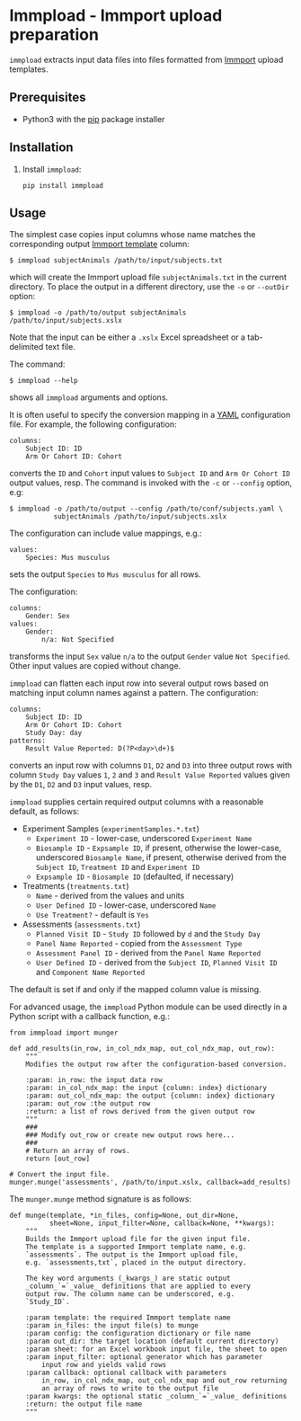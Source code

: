 # Immpload - Immport upload preparation

`immpload` extracts input data files into files formatted from
[Immport](http://www.immport.org/home) upload templates.

## Prerequisites

* Python3 with the [pip](https://pypi.org/project/pip/) package installer

## Installation

1. Install `immpload`:

       pip install immpload

## Usage

The simplest case copies input columns whose name matches
the corresponding output
[Immport template](https://www.immport.org/resources/dataTemplates)
column:
```
$ immpload subjectAnimals /path/to/input/subjects.txt
```
which will create the Immport upload file `subjectAnimals.txt`
in the current directory. To place the output in a different
directory, use the `-o` or `--outDir` option:
```
$ immpload -o /path/to/output subjectAnimals /path/to/input/subjects.xslx
```
Note that the input can be either a `.xslx` Excel spreadsheet
or a tab-delimited text file.

The command:
```
$ immpload --help
```
shows all `immpload` arguments and options.

It is often useful to specify the conversion mapping in a
[YAML](https://en.wikipedia.org/wiki/YAML) configuration file.
For example, the following configuration:
```
columns:
    Subject ID: ID
    Arm Or Cohort ID: Cohort
```
converts the `ID` and `Cohort` input values to `Subject ID` and
`Arm Or Cohort ID` output values, resp. The command is invoked
with the `-c` or `--config` option, e.g:
```
$ immpload -o /path/to/output --config /path/to/conf/subjects.yaml \
           subjectAnimals /path/to/input/subjects.xslx
```

The configuration can include value mappings, e.g.:
```
values:
    Species: Mus musculus
```
sets the output `Species` to `Mus musculus` for all rows.

The configuration:
```
columns:
    Gender: Sex
values:
    Gender:
        n/a: Not Specified
```
transforms the input `Sex` value `n/a` to the output `Gender` value
`Not Specified`. Other input values are copied without change.

`immpload` can flatten each input row into several output rows based
on matching input column names against a pattern. The configuration:
```
columns:
    Subject ID: ID
    Arm Or Cohort ID: Cohort
    Study Day: day
patterns:
    Result Value Reported: D(?P<day>\d+)$
```
converts an input row with columns `D1`, `D2` and `D3` into three
output rows with column `Study Day` values `1`, `2` and `3`
and `Result Value Reported` values given by the `D1`, `D2` and `D3`
input values, resp.

`immpload` supplies certain required output columns with a reasonable
default, as follows:

* Experiment Samples (`experimentSamples.*.txt`)
    * `Experiment ID` - lower-case, underscored `Experiment Name`
    * `Biosample ID` - `Expsample ID`, if present, otherwise the
       lower-case, underscored `Biosample Name`, if present,
       otherwise derived from the `Subject ID`,  `Treatment ID`
       and `Experiment ID`
    * `Expsample ID` - `Biosample ID` (defaulted, if necessary)
* Treatments (`treatments.txt`)
    * `Name` - derived from the values and units
    * `User Defined ID` - lower-case, underscored `Name`
    * `Use Treatment?` - default is `Yes`
* Assessments (`assessments.txt`)
    * `Planned Visit ID` - `Study ID` followed by `d` and the `Study Day`
    * `Panel Name Reported` - copied from the `Assessment Type`
    * `Assessment Panel ID` - derived from the `Panel Name Reported`
    * `User Defined ID` - derived from the `Subject ID`,
      `Planned Visit ID` and `Component Name Reported`

The default is set if and only if the mapped column value is missing.

For advanced usage, the `immpload` Python module can be used directly
in a Python script with a callback function, e.g.:
```
from immpload import munger

def add_results(in_row, in_col_ndx_map, out_col_ndx_map, out_row):
    """
    Modifies the output row after the configuration-based conversion.

    :param: in_row: the input data row
    :param: in_col_ndx_map: the input {column: index} dictionary
    :param: out_col_ndx_map: the output {column: index} dictionary
    :param: out_row :the output row
    :return: a list of rows derived from the given output row
    """
    ###
    ### Modify out_row or create new output rows here...
    ###
    # Return an array of rows.
    return [out_row]

# Convert the input file.
munger.munge('assessments', /path/to/input.xslx, callback=add_results)
```

The `munger.munge` method signature is as follows:
```
def munge(template, *in_files, config=None, out_dir=None,
          sheet=None, input_filter=None, callback=None, **kwargs):
    """
    Builds the Immport upload file for the given input file.
    The template is a supported Immport template name, e.g.
    `assessments`. The output is the Immport upload file,
    e.g. `assessments,txt`, placed in the output directory.

    The key word arguments (_kwargs_) are static output
    _column_`=`_value_ definitions that are applied to every
    output row. The column name can be underscored, e.g.
    `Study_ID`.

    :param template: the required Immport template name
    :param in_files: the input file(s) to munge
    :param config: the configuration dictionary or file name
    :param out_dir: the target location (default current directory)
    :param sheet: for an Excel workbook input file, the sheet to open
    :param input_filter: optional generator which has parameter
        input row and yields valid rows
    :param callback: optional callback with parameters
        in_row, in_col_ndx_map, out_col_ndx_map and out_row returning
        an array of rows to write to the output file
    :param kwargs: the optional static _column_`=`_value_ definitions
    :return: the output file name
    """
```
